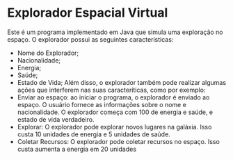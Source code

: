 # Explorador Espacial Virtual

Este é um programa implementado em Java que simula uma exploração no espaço. O explorador possui as seguintes características:
- Nome do Explorador;
- Nacionalidade;
- Energia;
- Saúde;
- Estado de Vida;
Além disso, o explorador também pode realizar algumas ações que interferem nas suas caracteríticas, como por exemplo:
- Enviar ao espaço: ao iniciar o programa, o explorador é enviado ao espaço. O usuário fornece as informações sobre o nome e nacionalidade. O explorador começa com 100 de energia e saúde, e estado de vida verdadeiro.
- Explorar: O explorador pode explorar novos lugares na galáxia. Isso custa 10 unidades de energia e 5 unidades de saúde.
- Coletar Recursos: O explorador pode coletar recursos no espaço. Isso custa aumenta a energia em 20 unidades
